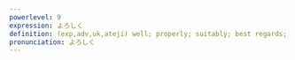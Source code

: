 ```yaml
---
powerlevel: 9
expression: よろしく
definition: (exp,adv,uk,ateji) well; properly; suitably; best regards; please remember me; please treat me favorably (favourably); please take care of; (P)
pronunciation: よろしく
---
```

